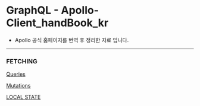 # GraphQL - Apollo-Client_handBook_kr

- Apollo 공식 홈페이지를 번역 후 정리한 자료 입니다.

---

### FETCHING

[Queries](GraphQL%20-%20ApolloClient%201984ae7861f443a38ee1c2ab910e8ca5/Queries%20c1bd5248322447d7b54c12364724df34.md)

[Mutations](GraphQL%20-%20ApolloClient%201984ae7861f443a38ee1c2ab910e8ca5/Mutations%20e8e9f7d3b4d14e678f8236a1951f328c.md)

[LOCAL STATE](GraphQL%20-%20ApolloClient%201984ae7861f443a38ee1c2ab910e8ca5/LOCAL%20STATE%204469d5753ec848208748b79ad798ca66.md)
